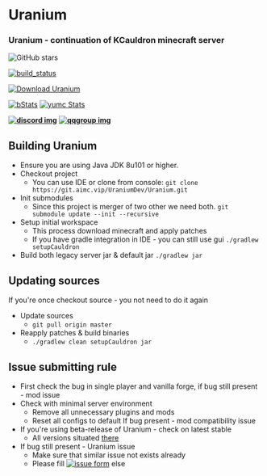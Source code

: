 # Uranium
### Uranium - continuation of KCauldron minecraft server
![GitHub stars](https://img.shields.io/github/stars/UraniumMC/Uranium.svg?style=social)

[![build_status]](https://ci.uraniummc.cc/job/Uranium-dev/)
 
[![Download Uranium][download_img]][download_url]
 
[![bStats][bStats]][bStats_link] [![yumc Stats][yumc_Stats]][yumc_Stats_link]

**[![discord img]](https://discord.gg/dCjehb3)** **[![qqgroup img]](https://jq.qq.com/?_wv=1027&k=4BEK1SI)**


## Building Uranium
* Ensure you are using Java JDK 8u101 or higher.
* Checkout project
  * You can use IDE or clone from console:
  `git clone https://git.aimc.vip/UraniumDev/Uranium.git`
* Init submodules
  * Since this project is merger of two other we need both.
  `git submodule update --init --recursive`
* Setup initial workspace
  * This process download minecraft and apply patches
  * If you have gradle integration in IDE - you can still use gui
  `./gradlew setupCauldron`
* Build both legacy server jar & default jar
  `./gradlew jar`

## Updating sources
If you're once checkout source - you not need to do it again
* Update sources
  * `git pull origin master`
* Reapply patches & build binaries
  * `./gradlew clean setupCauldron jar`


## Issue submitting rule
* First check the bug in single player and vanilla forge, if bug still present - mod issue
* Check with minimal server environment
  * Remove all unnecessary plugins and mods
  * Reset all configs to default
  If bug present - mod compatibility issue
* If you're using beta-release of Uranium - check on latest stable
  * All versions situated [there](https://ci.uraniummc.cc/job/Uranium-Dev)
* If bug still present - Uranium issue
  * Make sure that similar issue not exists already
  * Please fill [![issue form][GitHub issues]](https://github.com/UraniumMC/Uranium/issues/new) else

[download_url]: https://pan.baidu.com/s/1jI42BHG#list/path=/Uranium-dev/%23lastSuccessfulBuild
[download_img]: https://img.shields.io/badge/download-BaiduCloud-blue.svg
[build_status]: https://ci.uraniummc.cc/job/Uranium-dev/badge/icon
[bStats]: https://img.shields.io/bstats/players/1372.svg?label=bstats%20players
[bStats_link]: https://bstats.org/plugin/bukkit/Uranium
[yumc_Stats]: https://img.shields.io/badge/yumc-Uranium-blue.svg
[yumc_Stats_link]: http://www.yumc.pw/Home/Statistics/Plugin.html?name=Uranium
[GitHub issues]: https://img.shields.io/github/issues/UraniumMC/Uranium.svg
[discord img]: https://img.shields.io/discord/345828466047844362.svg
[qqgroup img]: https://pub.idqqimg.com/wpa/images/group.png